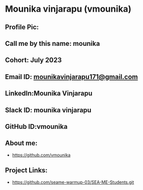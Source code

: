 # Mounika vinjarapu (vmounika)
## Profile Pic: 
## Call me by this name: mounika
## Cohort: July 2023
## Email ID: mounikavinjarapu171@gmail.com
## LinkedIn:Mounika Vinjarapu
## Slack ID: mounika vinjarapu
## GitHub ID:vmounika
## About me: 
- https://github.com/vmounika
## Project Links:
- https://github.com/seame-warmup-03/SEA-ME-Students.git